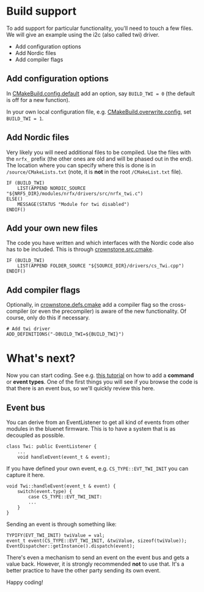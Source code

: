 # Build support

To add support for particular functionality, you'll need to touch a few files. We will give an example using the i2c (also called twi) driver.

* Add configuration options
* Add Nordic files
* Add compiler flags

## Add configuration options

In [CMakeBuild.config.default](/source/conf/cmake/CMakeBuild.config.default) add an option, say `BUILD_TWI = 0` (the default is off for a new function). 

In your own local configuration file, e.g. [CMakeBuild.overwrite.config](/config/default/CMakeBuild.overwrite.config), set `BUILD_TWI = 1`.


## Add Nordic files

Very likely you will need additional files to be compiled. Use the files with the `nrfx_` prefix (the other ones are old and will be phased out in the end). 
The location where you can specify where this is done is in `/source/CMakeLists.txt` (note, it is **not** in the root `/CMakeList.txt` file). 

```
IF (BUILD_TWI)
	LIST(APPEND NORDIC_SOURCE "${NRF5_DIR}/modules/nrfx/drivers/src/nrfx_twi.c")
ELSE()
	MESSAGE(STATUS "Module for twi disabled")
ENDIF()
```

## Add your own new files

The code you have written and which interfaces with the Nordic code also has to be included. This is through [crownstone.src.cmake](source/conf/cmake/crownstone.src.cmake).

```
IF (BUILD_TWI)
	LIST(APPEND FOLDER_SOURCE "${SOURCE_DIR}/drivers/cs_Twi.cpp")
ENDIF()
```

## Add compiler flags

Optionally, in [crownstone.defs.cmake](/source/conf/cmake/crownstone.defs.cmake) add a compiler flag so the cross-compiler (or even the precompiler) is aware of the new functionality.
Of course, only do this if necessary.

```
# Add twi driver
ADD_DEFINITIONS("-DBUILD_TWI=${BUILD_TWI}")
``` 

# What's next?

Now you can start coding. See e.g. [this tutorial](/docs/tutorials/ADD_NEW_COMMAND.md) on how to add a **command** or **event types**. One of the first things you will see if you browse the code is
that there is an event bus, so we'll quickly review this here. 

## Event bus

You can derive from an EventListener to get all kind of events from other modules in the bluenet firmware. This is to have a system that is as decoupled as possible.

```
class Twi: public EventListener {
	...  
	void handleEvent(event_t & event);
```

If you have defined your own event, e.g. `CS_TYPE::EVT_TWI_INIT` you can capture it here.

```
void Twi::handleEvent(event_t & event) {
	switch(event.type) {
		case CS_TYPE::EVT_TWI_INIT: 
		...
	}
}
```

Sending an event is through something like:

```
TYPIFY(EVT_TWI_INIT) twiValue = val;
event_t event(CS_TYPE::EVT_TWI_INIT, &twiValue, sizeof(twiValue));
EventDispatcher::getInstance().dispatch(event);
```

There's even a mechanism to send an event on the event bus and gets a value back. However, it is strongly recommended **not** to use that. 
It's a better practice to have the other party sending its own event. 

Happy coding!
